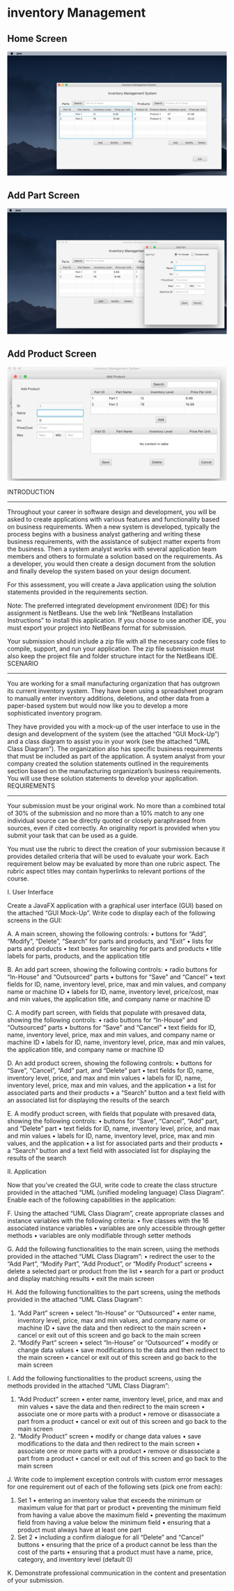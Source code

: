 # inventory Management

## Home Screen
![home screen](home.png?raw=true "Home Screen")

## Add Part Screen
![add Part screen](part.png?raw=true "Part Screen")

## Add Product Screen
![add Product screen](product.png?raw=true "Product Screen")

INTRODUCTION
________________


Throughout your career in software design and development, you will be asked to create applications with various features and functionality based on business requirements. When a new system is developed, typically the process begins with a business analyst gathering and writing these business requirements, with the assistance of subject matter experts from the business. Then a system analyst works with several application team members and others to formulate a solution based on the requirements. As a developer, you would then create a design document from the solution and finally develop the system based on your design document.


For this assessment, you will create a Java application using the solution statements provided in the requirements section.


Note: The preferred integrated development environment (IDE) for this assignment is NetBeans. Use the web link “NetBeans Installation Instructions” to install this application. If you choose to use another IDE, you must export your project into NetBeans format for submission.


Your submission should include a zip file with all the necessary code files to compile, support, and run your application. The zip file submission must also keep the project file and folder structure intact for the NetBeans IDE.
SCENARIO
________________


You are working for a small manufacturing organization that has outgrown its current inventory system. They have been using a spreadsheet program to manually enter inventory additions, deletions, and other data from a paper-based system but would now like you to develop a more sophisticated inventory program.


They have provided you with a mock-up of the user interface to use in the design and development of the system (see the attached “GUI Mock-Up”) and a class diagram to assist you in your work (see the attached “UML Class Diagram”). The organization also has specific business requirements that must be included as part of the application. A system analyst from your company created the solution statements outlined in the requirements section based on the manufacturing organization’s business requirements. You will use these solution statements to develop your application.
REQUIREMENTS
________________


Your submission must be your original work. No more than a combined total of 30% of the submission and no more than a 10% match to any one individual source can be directly quoted or closely paraphrased from sources, even if cited correctly. An originality report is provided when you submit your task that can be used as a guide.


You must use the rubric to direct the creation of your submission because it provides detailed criteria that will be used to evaluate your work. Each requirement below may be evaluated by more than one rubric aspect. The rubric aspect titles may contain hyperlinks to relevant portions of the course.


I. User Interface


 Create a JavaFX application with a graphical user interface (GUI) based on the attached “GUI Mock-Up”. Write code to display each  of the following screens in the GUI: 


A.  A main screen, showing the following controls:
•  buttons for “Add”, “Modify”, “Delete”, “Search” for parts and products, and “Exit”
•  lists for parts and products
•  text boxes for searching for parts and products
•  title labels for parts, products, and the application title 


B.  An add part screen, showing the following controls:
•  radio buttons for “In-House” and “Outsourced” parts
•  buttons for “Save” and “Cancel”
•  text fields for ID, name, inventory level, price, max and min values, and company name or machine ID
•  labels for ID, name, inventory level, price/cost, max and min values, the application title, and company name or machine ID
 
C.  A modify part screen, with fields that populate with presaved data, showing the following controls:
•  radio buttons for “In-House” and “Outsourced” parts
•  buttons for “Save” and “Cancel”
•  text fields for ID, name, inventory level, price, max and min values, and company name or machine ID
•  labels for ID, name, inventory level, price, max and min values, the application title, and company name or machine ID


D. An add product screen, showing the following controls:
•  buttons for “Save”, “Cancel”, “Add” part, and “Delete” part
•  text fields for ID, name, inventory level, price, and max and min values
•  labels for ID, name, inventory level, price, max and min values, and the application
•  a list for associated parts and their products
•  a “Search” button and a text field with an associated list for displaying the results of the search


E.  A modify product screen, with fields that populate with presaved data, showing the following controls:
•  buttons for “Save”, “Cancel”, “Add” part, and “Delete” part
•  text fields for ID, name, inventory level, price, and max and min values
•  labels for ID, name, inventory level, price, max and min values, and the application
•  a list for associated parts and their products
•  a “Search” button and a text field with associated list for displaying the results of the search


II. Application


Now that you’ve created the GUI, write code to create the class structure provided in the attached “UML (unified modeling language) Class Diagram”. Enable each  of the following capabilities in the application:
 
F.  Using the attached “UML Class Diagram”, create appropriate classes and instance variables with the following criteria:
•  five classes with the 16 associated instance variables
•  variables are only accessible through getter methods
•  variables are only modifiable through setter methods


G.  Add the following functionalities to the main screen, using the methods provided in the attached “UML Class Diagram”:
•  redirect the user to the “Add Part”, “Modify Part”, “Add Product”, or “Modify Product” screens
•  delete a selected part or product from the list
•  search for a part or product and display matching results
•  exit the main screen
 
H.  Add the following functionalities to the part screens, using the methods provided in the attached “UML Class Diagram”:
1.  “Add Part” screen
•  select “In-House” or “Outsourced”
•  enter name, inventory level, price, max and min values, and company name or machine ID
•  save the data and then redirect to the main screen
•  cancel or exit out of this screen and go back to the main screen
2.  “Modify Part” screen
•  select “In-House” or “Outsourced”
•  modify or change data values
•  save modifications to the data and then redirect to the main screen
•  cancel or exit out of this screen and go back to the main screen


I.  Add the following functionalities to the product screens, using the methods provided in the attached “UML Class Diagram”:
1.  “Add Product” screen
•  enter name, inventory level, price, and max and min values
•  save the data and then redirect to the main screen
•  associate one or more parts with a product
•  remove or disassociate a part from a product
•  cancel or exit out of this screen and go back to the main screen
2.  “Modify Product” screen
•  modify or change data values
•  save modifications to the data and then redirect to the main screen
•  associate one or more parts with a product
•  remove or disassociate a part from a product
•  cancel or exit out of this screen and go back to the main screen


J.  Write code to implement exception controls with custom error messages for one requirement out of each of the following sets (pick one from each):
1.  Set 1
•  entering an inventory value that exceeds the minimum or maximum value for that part or product
•  preventing the minimum field from having a value above the maximum field
•  preventing the maximum field from having a value below the minimum field
•  ensuring that a product must always have at least one part
2.  Set 2
•  including a confirm dialogue for all “Delete” and “Cancel” buttons
•  ensuring that the price of a product cannot be less than the cost of the parts
•  ensuring that a product must have a name, price, category, and inventory level (default 0)
 
K.  Demonstrate professional communication in the content and presentation of your submission.
